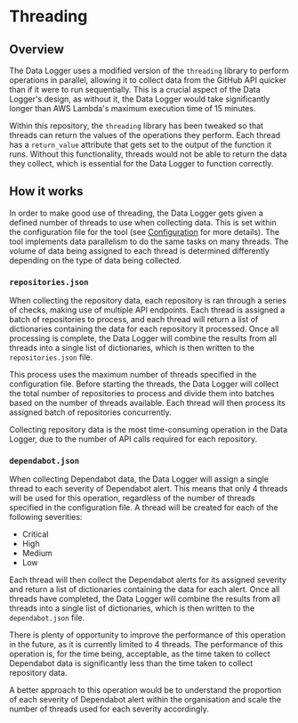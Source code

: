 # Threading

## Overview

The Data Logger uses a modified version of the `threading` library to perform operations in parallel, allowing it to collect data from the GitHub API quicker than if it were to run sequentially. This is a crucial aspect of the Data Logger's design, as without it, the Data Logger would take significantly longer than AWS Lambda's maximum execution time of 15 minutes.

Within this repository, the `threading` library has been tweaked so that threads can return the values of the operations they perform. Each thread has a `return_value` attribute that gets set to the output of the function it runs. Without this functionality, threads would not be able to return the data they collect, which is essential for the Data Logger to function correctly.

## How it works

In order to make good use of threading, the Data Logger gets given a defined number of threads to use when collecting data. This is set within the configuration file for the tool (see [Configuration](./configuration.md) for more details). The tool implements data parallelism to do the same tasks on many threads. The volume of data being assigned to each thread is determined differently depending on the type of data being collected.

### `repositories.json`

When collecting the repository data, each repository is ran through a series of checks, making use of multiple API endpoints. Each thread is assigned a batch of repositories to process, and each thread will return a list of dictionaries containing the data for each repository it processed. Once all processing is complete, the Data Logger will combine the results from all threads into a single list of dictionaries, which is then written to the `repositories.json` file.

This process uses the maximum number of threads specified in the configuration file. Before starting the threads, the Data Logger will collect the total number of repositories to process and divide them into batches based on the number of threads available. Each thread will then process its assigned batch of repositories concurrently.

Collecting repository data is the most time-consuming operation in the Data Logger, due to the number of API calls required for each repository.

### `dependabot.json`

When collecting Dependabot data, the Data Logger will assign a single thread to each severity of Dependabot alert. This means that only 4 threads will be used for this operation, regardless of the number of threads specified in the configuration file. A thread will be created for each of the following severities:

- Critical
- High
- Medium
- Low

Each thread will then collect the Dependabot alerts for its assigned severity and return a list of dictionaries containing the data for each alert. Once all threads have completed, the Data Logger will combine the results from all threads into a single list of dictionaries, which is then written to the `dependabot.json` file.

There is plenty of opportunity to improve the performance of this operation in the future, as it is currently limited to 4 threads. The performance of this operation is, for the time being, acceptable, as the time taken to collect Dependabot data is significantly less than the time taken to collect repository data.

A better approach to this operation would be to understand the proportion of each severity of Dependabot alert within the organisation and scale the number of threads used for each severity accordingly.
